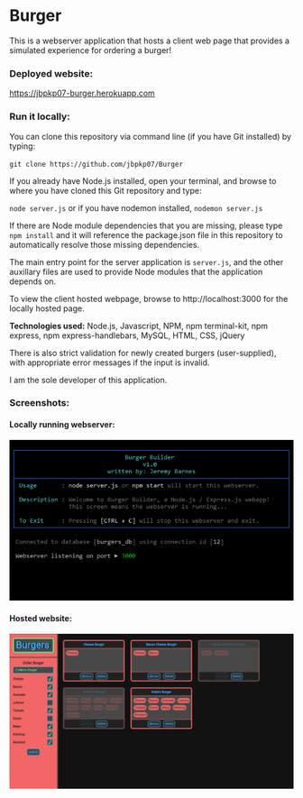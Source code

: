 # Burger

This is a webserver application that hosts a client web page that provides a simulated experience for ordering a burger!

### Deployed website:

https://jbpkp07-burger.herokuapp.com


### Run it locally:

You can clone this repository via command line (if you have Git installed) by typing:  

`git clone https://github.com/jbpkp07/Burger`

If you already have Node.js installed, open your terminal, and browse to where you have cloned this Git repository and type:  

`node server.js` or if you have nodemon installed, `nodemon server.js`

If there are Node module dependencies that you are missing, please type `npm install` and it will reference the package.json file in this repository to automatically resolve those missing dependencies.

The main entry point for the server application is `server.js`, and the other auxillary files are used to provide Node modules that the application depends on.

To view the client hosted webpage, browse to http://localhost:3000 for the locally hosted page.


**Technologies used:**  Node.js, Javascript, NPM, npm terminal-kit, npm express, npm express-handlebars, MySQL, HTML, CSS, jQuery

There is also strict validation for newly created burgers (user-supplied), with appropriate error messages if the input is invalid.

I am the sole developer of this application.


### Screenshots:

#### Locally running webserver:

![1](https://github.com/jbpkp07/Burger/blob/master/public/assets/images/server.png)

#### Hosted website:

![2](https://github.com/jbpkp07/Burger/blob/master/public/assets/images/burgers.png)

